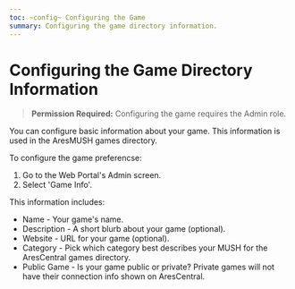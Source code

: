 ```yaml
---
toc: ~config~ Configuring the Game
summary: Configuring the game directory information.
---
```

# Configuring the Game Directory Information

> **Permission Required:** Configuring the game requires the Admin role.

You can configure basic information about your game.  This information is used in the AresMUSH games directory.  

To configure the game preferencse:

1. Go to the Web Portal's Admin screen.  
2. Select 'Game Info'.

This information includes:

* Name - Your game's name.
* Description - A short blurb about your game (optional).
* Website - URL for your game (optional).
* Category - Pick which category best describes your MUSH for the AresCentral games directory.
* Public Game - Is your game public or private?  Private games will not have their connection info shown on AresCentral.
